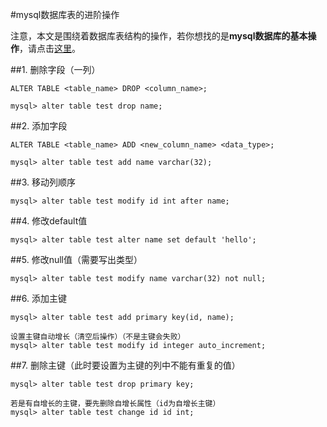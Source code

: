 #mysql数据库表的进阶操作

注意，本文是围绕着数据库表结构的操作，若你想找的是**mysql数据库的基本操作**，请点击[这里](http://www.qjwgg.com/linux/mysql_basic_op.html)。

##1. 删除字段（一列）

    ALTER TABLE <table_name> DROP <column_name>;
    
    mysql> alter table test drop name;

##2. 添加字段
    
    ALTER TABLE <table_name> ADD <new_column_name> <data_type>;
    
    mysql> alter table test add name varchar(32);

##3. 移动列顺序

    mysql> alter table test modify id int after name;

##4. 修改default值

    mysql> alter table test alter name set default 'hello';

##5. 修改null值（需要写出类型）

    mysql> alter table test modify name varchar(32) not null;

##6. 添加主键

    mysql> alter table test add primary key(id, name);
    
    设置主键自动增长（清空后操作）（不是主键会失败）
    mysql> alter table test modify id integer auto_increment;

##7. 删除主键（此时要设置为主键的列中不能有重复的值）

    mysql> alter table test drop primary key;
    
    若是有自增长的主键，要先删除自增长属性（id为自增长主键）
    mysql> alter table test change id id int;